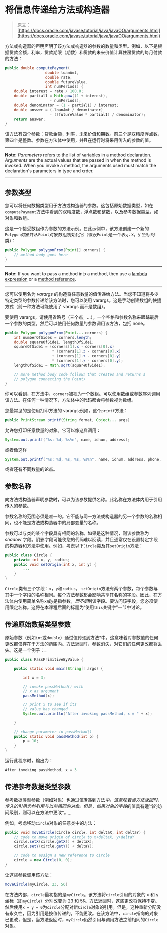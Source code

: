 # 将信息传递给方法或构造器

> 原文： [https://docs.oracle.com/javase/tutorial/java/javaOO/arguments.html](https://docs.oracle.com/javase/tutorial/java/javaOO/arguments.html)

方法或构造器的声明声明了该方法或构造器的参数的数量和类型。例如，以下是根据贷款金额，利率，贷款期限（期数）和贷款的未来价值计算住房贷款的每月付款的方法：

```java
public double computePayment(
                  double loanAmt,
                  double rate,
                  double futureValue,
                  int numPeriods) {
    double interest = rate / 100.0;
    double partial1 = Math.pow((1 + interest), 
                    - numPeriods);
    double denominator = (1 - partial1) / interest;
    double answer = (-loanAmt / denominator)
                    - ((futureValue * partial1) / denominator);
    return answer;
}

```

该方法有四个参数：贷款金额，利率，未来价值和期数。前三个是双精度浮点数，第四个是整数。参数在方法体中使用，并且在运行时将采用传入的参数的值。

* * *

**Note:** _Parameters_ refers to the list of variables in a method declaration. _Arguments_ are the actual values that are passed in when the method is invoked. When you invoke a method, the arguments used must match the declaration's parameters in type and order.

* * *

## 参数类型

您可以将任何数据类型用于方法或构造器的参数。这包括原始数据类型，如在`computePayment`方法中看到的双精度数，浮点数和整数，以及参考数据类型，如对象和数组。

这是一个接受数组作为参数的方法示例。在此示例中，该方法创建一个新的`Polygon`对象并从`Point`对象数组初始化它（假设`Point`是一个表示 x，y 坐标的类）：

```java
public Polygon polygonFrom(Point[] corners) {
    // method body goes here
}

```

* * *

**Note:** If you want to pass a method into a method, then use a [lambda expression](lambdaexpressions.html) or a [method reference](methodreferences.html).

* * *

您可以使用名为 _varargs_ 的构造将任意数量的值传递给方法。当您不知道将多少特定类型的参数传递给该方法时，您可以使用 varargs。这是手动创建数组的快捷方式（前一种方法可能使用了 varargs 而不是数组）。

要使用 varargs，请使用省略号（三个点，...），一个空格和参数名称来跟踪最后一个参数的类型。然后可以使用任何数量的参数调用该方法，包括 none。

```java
public Polygon polygonFrom(Point... corners) {
    int numberOfSides = corners.length;
    double squareOfSide1, lengthOfSide1;
    squareOfSide1 = (corners[1].x - corners[0].x)
                     * (corners[1].x - corners[0].x) 
                     + (corners[1].y - corners[0].y)
                     * (corners[1].y - corners[0].y);
    lengthOfSide1 = Math.sqrt(squareOfSide1);

    // more method body code follows that creates and returns a 
    // polygon connecting the Points
}

```

你可以看到，在方法中，`corners`被视为一个数组。可以使用数组或参数序列调用该方法。在任何一种情况下，方法体中的代码都会将参数视为数组。

您最常见的是使用打印方法的 varargs;例如，这个`printf`方法：

```java
public PrintStream printf(String format, Object... args)

```

允许您打印任意数量的对象。它可以像这样调用：

```java
System.out.printf("%s: %d, %s%n", name, idnum, address);

```

或者像这样

```java
System.out.printf("%s: %d, %s, %s, %s%n", name, idnum, address, phone, email);

```

或者还有不同数量的论点。

## 参数名称

向方法或构造器声明参数时，可以为该参数提供名称。此名称在方法体内用于引用传入的参数。

参数名称的范围必须是唯一的。它不能与同一方法或构造器的另一个参数的名称相同，也不能是方法或构造器中的局部变量的名称。

参数可以与类的某个字段具有相同的名称。如果是这种情况，则该参数称为 _shadow_ 字段。阴影字段可能使您的代码难以阅读，并且通常仅在设置特定字段的构造器和方法中使用。例如，考虑以下`Circle`类及其`setOrigin`方法：

```java
public class Circle {
    private int x, y, radius;
    public void setOrigin(int x, int y) {
        ...
    }
}

```

`Circle`类有三个字段：`x`，`y`和`radius`。 `setOrigin`方法有两个参数，每个参数与其中一个字段的名称相同。每个方法参数都会影响共享其名称的字段。因此，在方法体内使用简单名称`x`或`y`是指参数，*而不是*到该字段。要访问该字段，您必须使用限定名称。这将在本课程后面的标题为“使用`this`关键字”一节中讨论。

## 传递原始数据类型参数

原始参数（例如`int`或`double`）通过值传递到方法*中。这意味着对参数值的任何更改都仅存在于方法的范围内。方法返回时，参数消失，对它们的任何更改都将丢失。这是一个例子：_

```java
public class PassPrimitiveByValue {

    public static void main(String[] args) {

        int x = 3;

        // invoke passMethod() with 
        // x as argument
        passMethod(x);

        // print x to see if its 
        // value has changed
        System.out.println("After invoking passMethod, x = " + x);

    }

    // change parameter in passMethod()
    public static void passMethod(int p) {
        p = 10;
    }
}

```

运行此程序时，输出为：

```java
After invoking passMethod, x = 3

```

## 传递参考数据类型参数

参考数据类型参数（例如对象）也通过值传递到方法*中。这意味着当方法返回时，传入的引用仍然引用与以前相同的对象。*但是*，如果对象的字段*的值具有适当的访问级别，则可以在方法中更改*。_

例如，考虑移动`Circle`对象的任意类中的方法：

```java
public void moveCircle(Circle circle, int deltaX, int deltaY) {
    // code to move origin of circle to x+deltaX, y+deltaY
    circle.setX(circle.getX() + deltaX);
    circle.setY(circle.getY() + deltaY);

    // code to assign a new reference to circle
    circle = new Circle(0, 0);
}

```

让这些参数调用该方法：

```java
moveCircle(myCircle, 23, 56)

```

在方法内部，`circle`最初指的是`myCircle`。该方法将`circle`引用的对象的 x 和 y 坐标（即`myCircle`）分别改变为 23 和 56。方法返回时，这些更改将保持不变。然后使用`x = y = 0`为`circle`分配对新`Circle`对象的引用。但是，这种重新分配没有永久性，因为引用是按值传递的，不能更改。在该方法中，`circle`指向的对象已更改，但是，当方法返回时，`myCircle`仍然引用与调用方法之前相同的`Circle`对象。